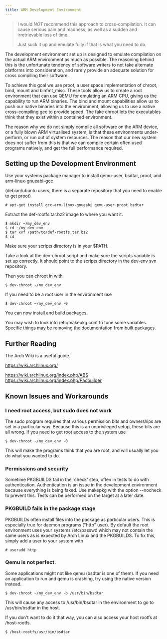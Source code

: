 ```yaml
---
title: ARM Development Environment
---
```


> I would *NOT* recommend this approach to cross-compilation.
> It can cause serious pain and madness, as well as a sudden
> and irretrievable loss of time.
>
> Just suck it up and emulate fully if that is what you need
> to do.

The development environment set up is designed to emulate compilation
on the actual ARM environment as much as possible. The reasoning behind this
is the unfortunate tendency of software writers to not take alternate
platforms into consideration, and rarely provide an adequate solution
for cross compiling their software.

To achieve this goal we use proot, a user space implementation of
chroot, bind, mount and binfmt_misc. These tools allow us to create
a root environment that can use QEMU for emulating an ARM CPU, giving
us the capability to run ARM binaries. The bind and mount capabilities
allow us to push our native binaries into the environment, allowing
us to use a native cross-compiling gcc to provide speed. The fake
chroot lets the executables think that they exist within a contained
environment.

The reason why we do not simply compile all software on the ARM device,
or a fully blown ARM virtualised system, is that these environments
under-perform, or run out of system resources. The reason that our new
system does not suffer from this is that we can compile certain often
used programs natively, and get the full performance required.


## Setting up the Development Environment

Use your systems package manager to install qemu-user, bsdtar, proot,
and arm-linux-gnueabi-gcc

(debian/ubuntu users, there is a separate repository that you need
 to enable to get proot)

    # apt-get install gcc-arm-linux-gnueabi qemu-user proot bsdtar

Extract the def-rootfs.tar.bz2 image to where you want it.

    $ mkdir ~/my_dev_env
    $ cd ~/my_dev_env
    $ tar xvf /path/to/def-rootfs.tar.bz2
    $ cd

Make sure your scripts directory is in your $PATH.

Take a look at the dev-chroot script and make sure the scripts variable
is set up correctly. It should point to the scripts directory in the dev-env
svn repository.

Then you can chroot in with

    $ dev-chroot ~/my_dev_env

If you need to be a root user in the environment use

    $ dev-chroot ~/my_dev_env -0

You can now install and build packages.

You may wish to look into /etc/makepkg.conf to tune some variables.
Specific things may be removing the documentation from built packages.

## Further Reading

The Arch Wiki is a useful guide.

https://wiki.archlinux.org/

https://wiki.archlinux.org/index.php/ABS
https://wiki.archlinux.org/index.php/Pacbuilder

## Known Issues and Workarounds

### I need root access, but sudo does not work

The sudo program requires that various permission bits and ownerships
are set in a particular way. Because this is an unprivileged setup,
these bits are all wrong. If you need to get root access to the system
use

    $ dev-chroot ~/my_dev_env -0

This will make the programs think that you are root, and will usually let
you do what you wanted to do.

### Permissions and security

Sometime PKGBUILDS fail in the `check' step, often in tests to
do with authentication. Authentication is an issue in the development
environment because everything is being faked. Use makepkg with the
option --nocheck to prevent this. Tests can be performed on the target
at a later date.

### PKGBUILD fails in the package stage

PKGBUILDs often install files into the package as particular users.
This is especially true for daemon programs ("http" user). By
default the root environment uses your systems /etc/passwd which
may not contain the same users as is expected by Arch Linux and the
PKGBUILDS. To fix this, simply add a user to your system with

    # useradd http

### Qemu is not perfect.

Some applications might not like qemu (bsdtar is one of them). If you need
an application to run and qemu is crashing, try using the native version
instead.

    $ dev-chroot ~/my_dev_env -b /usr/bin/bsdtar

This will cause any access to /usr/bin/bsdtar in the environment to go to
/usr/bin/bsdtar in the host.

If you don't want to do it that way, you can also access your host rootfs
at /host-rootfs.

    $ /host-rootfs/usr/bin/bsdtar


